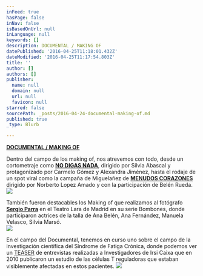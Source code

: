 ```yaml
---
inFeed: true
hasPage: false
inNav: false
isBasedOnUrl: null
inLanguage: null
keywords: []
description: DOCUMENTAL / MAKING OF
datePublished: '2016-04-25T11:18:01.432Z'
dateModified: '2016-04-25T11:17:54.803Z'
title: ''
author: []
authors: []
publisher:
  name: null
  domain: null
  url: null
  favicon: null
starred: false
sourcePath: _posts/2016-04-24-documental-making-of.md
published: true
_type: Blurb

---
```

**[DOCUMENTAL / MAKING OF][0]**

Dentro del campo de los making of, nos atrevemos con todo, desde un cortometraje como **[NO DIGAS NADA][1]**, dirigido por Silvia Abascal y protagonizado por Carmelo Gómez y Alexandra Jiménez, hasta el rodaje de un spot viral como la campaña de Miguelañez de **[MENUDOS CORAZONES][2]** dirigido por Norberto Lopez Amado y con la participación de Belén Rueda.
![](https://the-grid-user-content.s3-us-west-2.amazonaws.com/7c99d072-9d6a-4ecf-9571-a4b4357d2ecb.png)

También fueron destacables los Making of que realizamos al fotógrafo **[Sergio Parra][3]** en el Teatro Lara de Madrid en su serie Bombones, donde participaron actrices de la talla de Ana Belén, Ana Fernández, Manuela Velasco, Silvia Marsó.  
![](https://the-grid-user-content.s3-us-west-2.amazonaws.com/c5f1b8e7-0ca2-48f7-9365-02ff260e5381.png)

En el campo del Documental, tenemos en curso uno sobre el campo de la investigación científica del Síndrome de Fatiga Crónica, donde podemos ver un [TEASER][4] de entrevistas realizadas a Investigadores de Irsi Caixa que en 2010 publicaron un estudio de las células T reguladoras que estaban visiblemente afectadas en estos pacientes.
![](https://the-grid-user-content.s3-us-west-2.amazonaws.com/207e7061-cfb7-4fd6-a7e2-2dcc8f96f8cd.png)

[][5][][6][][7][][8]

[][9][][10]



[0]: https://vimeopro.com/visioncut/making-of-docu
[1]: https://vimeo.com/101258064
[2]: https://vimeo.com/140743704
[3]: https://slate.adobe.com/cp/3u7II/
[4]: https://vimeo.com/102789273
[5]: https://vimeopro.com/visioncut/making-of-docu/video/66368001
[6]: https://vimeopro.com/visioncut/making-of-docu/video/66388675
[7]: https://vimeopro.com/visioncut/making-of-docu/video/66371493
[8]: https://vimeopro.com/visioncut/making-of-docu/video/66372652
[9]: https://vimeopro.com/visioncut/making-of-docu/video/101258064
[10]: https://vimeopro.com/visioncut/making-of-docu/video/140743704